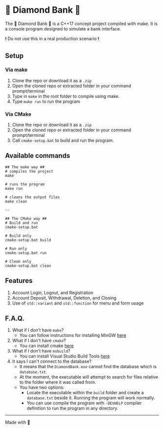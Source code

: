 # 💎 Diamond Bank 💎

The 💎 Diamond Bank 💎 is a C++17 concept project compiled with make. It is a console program designed to simulate a bank interface.

❗ Do not use this in a real production scenario ❗

## Setup

### Via make

1. Clone the repo or download it as a `.zip`
2. Open the cloned repo or extracted folder in your command prompt/terminal
3. Type in `make` in the root folder to compile using make.
4. Type `make run` to run the program

### Via CMake

1. Clone the repo or download it as a `.zip`
2. Open the cloned repo or extracted folder in your command prompt/terminal
3. Call `cmake-setup.bat` to build and run the program.

## Available commands
```
## The make way ##
# compiles the project
make

# runs the program
make run

# cleans the output files
make clean

--

## The CMake way ##
# Build and run 
cmake-setup.bat

# Build only
cmake-setup.bat build

# Run only
cmake-setup.bat run

# Clean only
cmake-setup.bat clean
```

## Features

1. Account Login, Logout, and Registration
2. Account Deposit, Withdrawal, Deletion, and Closing
3. Use of `std::variant` and `std::function` for menu and form usage

## F.A.Q.

1. What if I don't have `make`?
   - You can follow instructions for installing MinGW [here](https://code.visualstudio.com/docs/cpp/config-mingw#_installing-the-mingww64-toolchain)
2. What if I don't have `cmake`?
   - You can install cmake [here](https://cmake.org/download/)
3. What if I don't have `msbuild`?
   - You can install Visual Studio Build Tools [here](https://visualstudio.microsoft.com/downloads/?q=build+tools)
4. It says I can't connect to the database?
   - It means that the `DiamondBank.exe` cannot find the database which is `database.txt`.
   - At the moment, the executable will attempt to search for files relative to the folder where it was called from.
   - You have two options:
     - Locate the executable within the `build` folder and create a `database.txt` beside it. Running the program will work normally.
     - You can use compile the program with `-DEVHELP` compiler definition to run the program in any directory.

---
Made with 🍹
